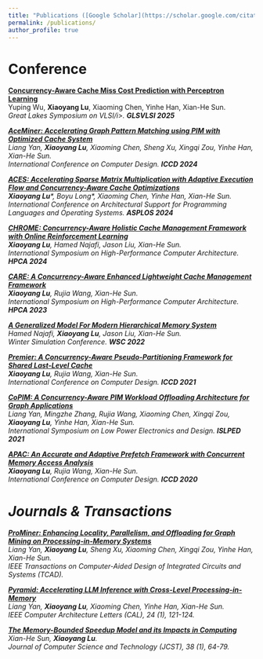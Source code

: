 ```yaml
---
title: "Publications ([Google Scholar](https://scholar.google.com/citations?user=54-lMHUAAAAJ&hl=en))"
permalink: /publications/
author_profile: true
---
```




# Conference
<b>[Concurrency-Aware Cache Miss Cost Prediction with Perceptron Learning](../publications/I)</b><br>
Yuping Wu, <b>Xiaoyang Lu</b>, Xiaoming Chen, Yinhe Han, Xian-He Sun.  
<i>Great Lakes Symposium on VLSI/i>. <b>GLSVLSI 2025</b>

<b>[AceMiner: Accelerating Graph Pattern Matching using PIM with Optimized Cache System](../publications/ICCD2024)</b><br>
Liang Yan, <b>Xiaoyang Lu</b>, Xiaoming Chen, Sheng Xu, Xingqi Zou, Yinhe Han, Xian-He Sun.  
<i>International Conference on Computer Design</i>. <b>ICCD 2024</b>

<b>[ACES: Accelerating Sparse Matrix Multiplication with Adaptive Execution Flow and Concurrency-Aware Cache Optimizations](../publications/ASPLOS2024)</b><br>
<b>Xiaoyang Lu</b>\*, Boyu Long\*, Xiaoming Chen, Yinhe Han, Xian-He Sun.  
<i>International Conference on Architectural Support for Programming Languages and Operating Systems</i>. <b>ASPLOS 2024</b>

<b>[CHROME: Concurrency-Aware Holistic Cache Management Framework with Online Reinforcement Learning ](../publications/HPCA2024)</b><br>
<b>Xiaoyang Lu</b>, Hamed Najafi, Jason Liu, Xian-He Sun.  
<i>International Symposium on High-Performance Computer Architecture</i>. <b>HPCA 2024</b>

<b>[CARE: A Concurrency-Aware Enhanced Lightweight Cache Management Framework](../publications/HPCA2023)</b><br>
<b>Xiaoyang Lu</b>, Rujia Wang, Xian-He Sun.  
<i>International Symposium on High-Performance Computer Architecture</i>. <b>HPCA 2023</b>

<b>[A Generalized Model For Modern Hierarchical Memory System](../publications/WSC2022)</b><br>
Hamed Najafi, <b>Xiaoyang Lu</b>, Jason Liu, Xian-He Sun.  
<i>Winter Simulation Conference</i>. <b>WSC 2022</b>

<b>[Premier: A Concurrency-Aware Pseudo-Partitioning Framework for Shared Last-Level Cache](../publications/ICCD2021)</b><br>
<b>Xiaoyang Lu</b>, Rujia Wang, Xian-He Sun.  
<i>International Conference on Computer Design</i>. <b>ICCD 2021</b>

<b>[CoPIM: A Concurrency-Aware PIM Workload Offloading Architecture for Graph Applications](../publications/ISLPED2021)</b><br>
Liang Yan, Mingzhe Zhang, Rujia Wang, Xiaoming Chen, Xingqi Zou, <b>Xiaoyang Lu</b>, Yinhe Han, Xian-He Sun.  
<i>International Symposium on Low Power Electronics and Design</i>. <b>ISLPED 2021</b>

<b>[APAC: An Accurate and Adaptive Prefetch Framework with Concurrent Memory Access Analysis](../publications/ICCD2020)</b><br>
<b>Xiaoyang Lu</b>, Rujia Wang, Xian-He Sun.  
<i>International Conference on Computer Design</i>. <b>ICCD 2020</b>

# Journals & Transactions
<b>[ProMiner: Enhancing Locality, Parallelism, and Offloading for Graph Mining on Processing-in-Memory Systems](../publications/CAL2025)</b><br>
Liang Yan, <b>Xiaoyang Lu</b>, Sheng Xu, Xiaoming Chen, Xingqi Zou, Yinhe Han, Xian-He Sun.  
<i>IEEE Transactions on Computer-Aided Design of Integrated Circuits and Systems (TCAD).


<b>[Pyramid: Accelerating LLM Inference with Cross-Level Processing-in-Memory](../publications/)</b><br>
Liang Yan, <b>Xiaoyang Lu</b>, Xiaoming Chen, Yinhe Han, Xian-He Sun.  
<i>IEEE Computer Architecture Letters (CAL), 24 (1), 121-124.

<b>[The Memory-Bounded Speedup Model and its Impacts in Computing](../publications/JCST2023)</b><br>
Xian-He Sun, <b>Xiaoyang Lu</b>.  
<i>Journal of Computer Science and Technology (JCST), 38 (1), 64-79.
